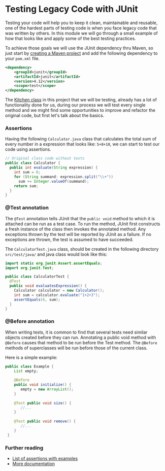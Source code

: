 # Testing Legacy Code with JUnit

Testing your code will help you to keep it clean, maintainable and reusable, one of the hardest parts of testing code is when you face legacy code that was written by others. In this module we will go through a small example of how that looks like and apply some of the best testing practices.

To achieve those goals we will use the JUnit dependency thru Maven, so just start by [creating a Maven project](https://java.codeup.com/java-iii/deployment-and-dependencies/#creating-a-new-maven-project-with-intellij) and add the following dependency to your `pom.xml` file.

```xml
<dependency>
    <groupId>junit</groupId>
    <artifactId>junit</artifactId>
    <version>4.12</version>
    <scope>test</scope>
</dependency>
```

The [Kitchen class](/src/main/java/Kitchen.java) in this project that we will be testing, already has a lot of functionality done for us, during our process we will test every single method and we might find some opportunities to improve and refactor the original code, but first let's talk about the basics.

### Assertions

Having the following `Calculator.java` class that calculates the total sum of every number in a expression that looks like: `5+8+10`, we can start to test our code using assertions.

```java
// Original class code without tests
public class Calculator {
  public int evaluate(String expression) {
    int sum = 0;
    for (String summand: expression.split("\\+"))
      sum += Integer.valueOf(summand);
    return sum;
  }
}
```

### @Test annotation

The `@Test` annotation tells JUnit that the `public void` method to which it is attached can be run as a test case. To run the method, JUnit first constructs a fresh instance of the class then invokes the annotated method. Any exceptions thrown by the test will be reported by JUnit as a failure. If no exceptions are thrown, the test is assumed to have succeeded.

The `CalculatorTest.java` class, should be created in the following directory `src/test/java/` and java class would look like this:

```java
import static org.junit.Assert.assertEquals;
import org.junit.Test;

public class CalculatorTest {
  @Test
  public void evaluatesExpression() {
    Calculator calculator = new Calculator();
    int sum = calculator.evaluate("1+2+3");
    assertEquals(6, sum);
  }
}
```

### @Before annotation

When writing tests, it is common to find that several tests need similar objects created before they can run. Annotating a public void method with `@Before` causes that method to be run before the Test method. The `@Before` methods of superclasses will be run before those of the current class.

Here is a simple example:

```java
public class Example {
    List empty;
    
    @Before 
    public void initialize() {
       empty = new ArrayList();
    }
    
    @Test public void size() {
       //...
    }
    
    @Test public void remove() {
       //...
    }
 }
```

### Further reading

- [List of assertions with examples](https://github.com/junit-team/junit4/wiki/Assertions)
- [More documentation](https://github.com/junit-team/junit4/wiki)

